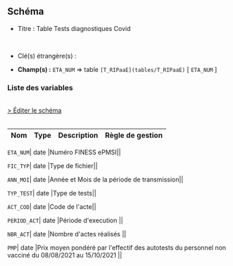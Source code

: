 ## Schéma


- Titre : Table  Tests diagnostiques Covid
<br />



- Clé(s) étrangère(s) : <br />

- **Champ(s) :** `ETA_NUM`
  => table `[T_RIPaaE](tables/T_RIPaaE)` [ `ETA_NUM` ]<br />

 
### Liste des variables
<br />
<div>
    <a href="https://gitlab.com/healthdatahub/applications-du-hdh/schema-snds/-/tree/master/schemas/PMSI RIP/T_RIPaaSUP_DSC.json"
       target="_blank" rel="noopener noreferrer">> Éditer le schéma</a>
</div>
<br />

Nom | Type | Description | Règle de gestion
-|-|-|-



`ETA_NUM`| date |Numéro FINESS ePMSI||

`FIC_TYP`| date |Type de fichier||

`ANN_MOI`| date |Année et Mois de la période de transmission||

`TYP_TEST`| date |Type de tests||

`ACT_COD`| date |Code de l'acte||

`PERIOD_ACT`| date |Période d'execution ||

`NBR_ACT`| date |Nombre d'actes réalisés ||

`PMP`| date |Prix moyen pondéré par l'effectif des autotests du personnel non vacciné du 08/08/2021 au 15/10/2021 ||
